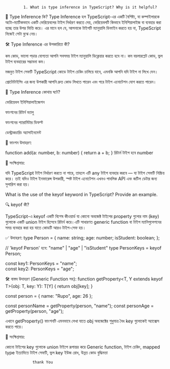             1. What is type inference in TypeScript? Why is it helpful?


🧠 Type Inference কি?
Type Inference হল TypeScript-এর একটি বৈশিষ্ট্য, যা কম্পাইলারকে অটো-ম্যাটিকভাবে একটি ভেরিয়েবলের টাইপ নির্ধারণ করতে দেয়, ভেরিয়েবলটি কিভাবে ইনিশিয়ালাইজ বা ব্যবহার করা হচ্ছে তার উপর ভিত্তি করে। এর মানে হল যে, আপনাকে টাইপটি ম্যানুয়ালি ডিফাইন করতে হয় না, TypeScript নিজেই সেটা বুঝে নেয়।

🛠️ Type Inference এর উপকারিতা কী?

কম কোড, ভালো পড়ার যোগ্যতা
 আপনি সবসময় টাইপ ম্যানুয়ালি ডিক্লেয়ার করতে হবে না।
 কম বয়লারপ্লেট কোড, ভুল টাইপ ব্যবহারের সম্ভাবনা কম।

মজবুত টাইপ সেফটি
TypeScript কোডে টাইপ চেকিং চালিয়ে যাবে, এমনকি আপনি যদি টাইপ না লিখে দেন।

প্রোটোটাইপিং এর জন্য উপকারী
আপনি দ্রুত কোড লিখতে পারেন এবং পরে টাইপ এনোটেশন যোগ করতে পারেন।


📌 Type Inference কোথায় ঘটে?

ভেরিয়েবল ইনিশিয়ালাইজেশন

ফাংশনের রিটার্ন ভ্যালু

ফাংশনের প্যারামিটার ডিফল্ট

ডেস্ট্রাকচারিং অ্যাসাইনমেন্ট

🧪 ফাংশন উদাহরণ:

function add(a: number, b: number) {
  return a + b;
}
রিটার্ন টাইপ হবে number

📘 সংক্ষিপ্তসার:


যদি TypeScript টাইপ নির্ধারণ করতে না পারে, তাহলে এটি any টাইপ ব্যবহার করবে — যা টাইপ সেফটি নিষ্ক্রিয় করে। তাই যদিও টাইপ ইনফারেন্স উপকারী, স্পষ্ট টাইপ এনোটেশন এখনও পাবলিক API এবং জটিল ডেটার জন্য সুপারিশ করা হয়।



What is the use of the keyof keyword in TypeScript? Provide an example.

🔍 keyof কী?

TypeScript-এ keyof একটি বিশেষ কীওয়ার্ড যা কোনো অবজেক্ট টাইপের property গুলোর নাম (key) গুলোকে একটি union টাইপ হিসেবে রিটার্ন করে।এটি সাধারণত generic function বা টাইপ ম্যানিপুলেশনের সময় ব্যবহার করা হয় যাতে কোডটি আরও টাইপ-সেফ হয়।

✅ উদাহরণ:
type Person = {
  name: string;
  age: number;
  isStudent: boolean;
};

// 'keyof Person' হবে: "name" | "age" | "isStudent"
type PersonKeys = keyof Person;

const key1: PersonKeys = "name";   
const key2: PersonKeys = "age";        

🛠️ বাস্তব উদাহরণ (Generic Function সহ):
function getProperty<T, Y extends keyof T>(obj: T, key: Y): T[Y] {
  return obj[key];
}

const person = { name: "Rupo", age: 26 };

const personName = getProperty(person, "name"); 
const personAge = getProperty(person, "age");   

এখানে getProperty() ফাংশনটি এমনভাবে লেখা যাতে obj অবজেক্টের শুধুমাত্র বৈধ key গুলোকেই অ্যাক্সেস করতে পারে।

📘 সংক্ষিপ্তসার:

কোনো টাইপের key গুলোকে union টাইপে রূপান্তর করে
Generic function, টাইপ চেকিং, mapped type ইত্যাদিতে
টাইপ সেফটি, ভুল key ইউজ রোধ, উন্নত কোড বুদ্ধিমত্তা

                thank You


